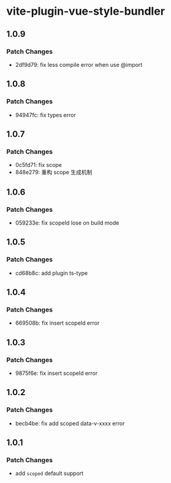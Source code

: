 # vite-plugin-vue-style-bundler

## 1.0.9

### Patch Changes

- 2df9d79: fix less compile error when use @import

## 1.0.8

### Patch Changes

- 94947fc: fix types error

## 1.0.7

### Patch Changes

- 0c5fd71: fix scope
- 848e279: 重构 scope 生成机制

## 1.0.6

### Patch Changes

- 059233e: fix scopeId lose on build mode

## 1.0.5

### Patch Changes

- cd68b8c: add plugin ts-type

## 1.0.4

### Patch Changes

- 669508b: fix insert scopeId error

## 1.0.3

### Patch Changes

- 9875f6e: fix insert scopeId error

## 1.0.2

### Patch Changes

- becb4be: fix add scoped data-v-xxxx error

## 1.0.1

### Patch Changes

- add `scoped` default support
